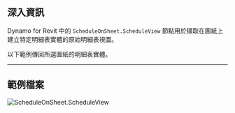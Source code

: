 ## 深入資訊
Dynamo for Revit 中的 `ScheduleOnSheet.ScheduleView` 節點用於擷取在圖紙上建立特定明細表實體的原始明細表視圖。

以下範例傳回所選圖紙的明細表實體。

___
## 範例檔案

![ScheduleOnSheet.ScheduleView](./Revit.Elements.ScheduleOnSheet.ScheduleView_img.jpg)
